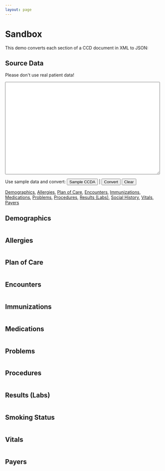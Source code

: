 ```yaml
---
layout: page
---
```


# Sandbox

This demo converts each section of a CCD document in XML to JSON:

## Source Data

<p>Please don't use real patient data!</p>
<textarea id="xml"></textarea>

<style type="text/css">
  button {
    font-size: 13px;
  }
  textarea {
    width: 100%;
    height: 300px;
    font-size: 14px;
    font-family: 'menlo', monospace;
    white-space: pre;
  }
</style>

Use sample data and convert: <button onclick="load('bb_ref_ccda')">Sample CCDA</button> | <button onclick="convert()">Convert</button> <button onclick="clearAll()">Clear</button>

[Demographics](#demographics-section), [Allergies](#allergies-section), [Plan of Care](#careplan-section), [Encounters](#encounters-section), [Immunizations](#immunizations-section), [Medications](#medications-section), [Problems](#problems-section), [Procedures](#procedures-section), [Results (Labs)](#results-section), [Social History](#social_history-section), [Vitals](#vitals-section), [Payers](#payers-section)


<a name="demographics-section"></a>
## Demographics
<pre><code id="demographics" class="javascript"></code></pre>


<a name="allergies-section"></a>
## Allergies
<pre><code id="allergies" class="javascript"></code></pre>


<a name="careplan-section"></a>
## Plan of Care
<pre><code id="careplan" class="javascript"></code></pre>


<a name="encounters-section"></a>
## Encounters
<pre><code id="encounters" class="javascript"></code></pre>


<a name="immunizations-section"></a>
## Immunizations
<pre><code id="immunizations" class="javascript"></code></pre>


<a name="medications-section"></a>
## Medications
<pre><code id="medications" class="javascript"></code></pre>


<a name="problems-section"></a>
## Problems
<pre><code id="problems" class="javascript"></code></pre>


<a name="procedures-section"></a>
## Procedures
<pre><code id="procedures" class="javascript"></code></pre>


<a name="results-section"></a>
## Results (Labs)
<pre><code id="results" class="javascript"></code></pre>


<a name="social_history-section"></a>
## Smoking Status
<pre><code id="social_history" class="javascript"></code></pre>


<a name="vitals-section"></a>
## Vitals
<pre><code id="vitals" class="javascript"></code></pre>


<a name="payers-section"></a>
## Payers
<pre><code id="payers" class="javascript"></code></pre>


<script src="/bower_components/blue-button-xml/dist/blue-button-xml.js"></script>
<script src="/bower_components/blue-button-cms/dist/blue-button-cms.js"></script>
<script src="/bower_components/blue-button-generate/dist/blue-button-generate.js"></script>
<script src="/bower_components/blue-button/dist/blue-button.js"></script>
